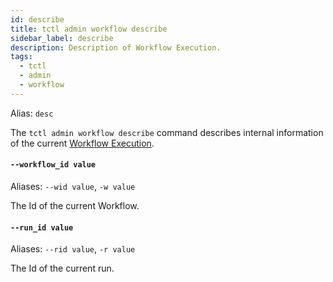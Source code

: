 ```yaml
---
id: describe
title: tctl admin workflow describe
sidebar_label: describe
description: Description of Workflow Execution.
tags:
  - tctl
  - admin
  - workflow
---
```


Alias: `desc`

The `tctl admin workflow describe` command describes internal information of the current [Workflow Execution](/workflows/#workflow-execution).

#### `--workflow_id value`

Aliases: `--wid value`, `-w value`

The Id of the current Workflow.

#### `--run_id value`

Aliases: `--rid value`, `-r value`

The Id of the current run.
